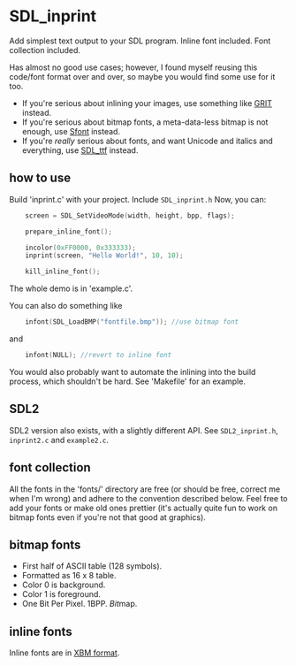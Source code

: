 # SDL_inprint

Add simplest text output to your SDL program. Inline font included. Font collection included.

Has almost no good use cases; however, I found myself reusing this code/font format over
and over, so maybe you would find some use for it too. 

 * If you're serious about inlining your images, use something like
[GRIT][grit] instead.
 * If you're serious about bitmap fonts, a meta-data-less bitmap is not enough,
use [Sfont][sfont] instead.
 * If you're *really* serious about fonts, and want Unicode and italics and
everything, use [SDL_ttf][ttf] instead.

 [grit]: http://www.coranac.com/projects/grit/
 [sfont]: http://www.linux-games.com/sfont/
 [ttf]: http://www.libsdl.org/projects/SDL_ttf/

## how to use

Build 'inprint.c' with your project. Include `SDL_inprint.h`
Now, you can:

```c
    screen = SDL_SetVideoMode(width, height, bpp, flags);

    prepare_inline_font();

    incolor(0xFF0000, 0x333333);
    inprint(screen, "Hello World!", 10, 10);

    kill_inline_font();
```

The whole demo is in 'example.c'.

You can also do something like

```c
    infont(SDL_LoadBMP("fontfile.bmp")); //use bitmap font
```

and

```c
    infont(NULL); //revert to inline font
```

You would also probably want to automate the inlining into the build process,
which shouldn't be hard. See 'Makefile' for an example.

## SDL2

SDL2 version also exists, with a slightly different API. See `SDL2_inprint.h`,
`inprint2.c` and `example2.c`. 

## font collection

All the fonts in the 'fonts/' directory are free (or should be free, correct me
when I'm wrong) and adhere to the convention described below. Feel free to add
your fonts or make old ones prettier (it's actually quite fun to work on bitmap
fonts even if you're not that good at graphics). 

## bitmap fonts

 * First half of ASCII table (128 symbols).
 * Formatted as 16 x 8 table.
 * Color 0 is background.
 * Color 1 is foreground.
 * One Bit Per Pixel. 1BPP. *Bit*map.

## inline fonts

Inline fonts are in [XBM format][xbm].

 [xbm]: http://en.wikipedia.org/wiki/X_BitMap
